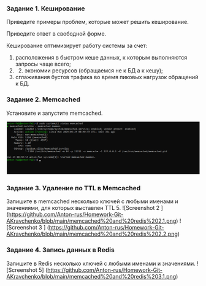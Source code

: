 ### Задание 1. Кеширование
Приведите примеры проблем, которые может решить кеширование.

Приведите ответ в свободной форме.

Кеширование оптимизирует работу системы за счет:

1) расположения в быстром кеше данных, к которым выполняются запросы чаще всего;
2) 2) экономии ресурсов (обращаемся не к БД а к кешу);
3) сглаживания бустов трафика во время пиковых нагрузок обращений к БД.
### Задание 2. Memcached
Установите и запустите memcached.

![Screenshot 1 ](https://github.com/Anton-rus/Homework-Git-AKravchenko/blob/main/memcached%20and%20redis%201.1.png)

### Задание 3. Удаление по TTL в Memcached
Запишите в memcached несколько ключей с любыми именами и значениями, для которых выставлен TTL 5. 
![Screenshot 2 ] (https://github.com/Anton-rus/Homework-Git-AKravchenko/blob/main/memcached%20and%20redis%202.1.png)
![Screenshot 3 ] (https://github.com/Anton-rus/Homework-Git-AKravchenko/blob/main/memcached%20and%20redis%202.2.png)

### Задание 4. Запись данных в Redis
Запишите в Redis несколько ключей с любыми именами и значениями.
! [Screenshot 5] (https://github.com/Anton-rus/Homework-Git-AKravchenko/blob/main/memcached%20and%20redis%203.1.png) 
